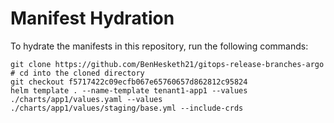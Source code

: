 # Manifest Hydration

To hydrate the manifests in this repository, run the following commands:

```shell
git clone https://github.com/BenHesketh21/gitops-release-branches-argo
# cd into the cloned directory
git checkout f5717422c09ecfb067e65760657d862812c95824
helm template . --name-template tenant1-app1 --values ./charts/app1/values.yaml --values ./charts/app1/values/staging/base.yml --include-crds
```
